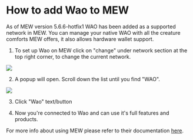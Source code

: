 # How to add Wao to MEW

As of MEW version 5.6.6-hotfix1 WAO has been added as a supported network in MEW. You can manage your native WAO with all
the creature comforts MEW offers, it also allows hardware wallet support. 

1. To set up Wao on MEW click on "change" under network section at the top right corner, to change the current 
network.

![](.gitbook/assets/MEW_1.png)

2. A popup will open. Scroll down the list until you find "WAO".

![](.gitbook/assets/MEW_2.png)

3. Click "Wao" text/button

4. Now you're connected to Wao and can use it's full features and products.

For more info about using MEW please refer to their documentation [here](https://kb.myetherwallet.com/).

